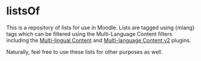 # listsOf

This is a repository of lists for use in Moodle. Lists are tagged using {mlang} tags which can be filtered using the Multi-Language Content filters including the [Multi-lingual Content](https://moodle.org/plugins/filter_multilangsecond) and [Multi-language Content v2](https://moodle.org/plugins/filter_multilang2) plugins.

Naturally, feel free to use these lists for other purposes as well.

